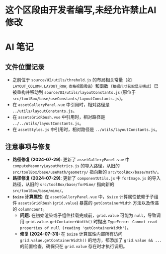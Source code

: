 # 这个区段由开发者编写,未经允许禁止AI修改

# AI 笔记

## 文件位置记录

-   之前位于 `source/UI/utils/threhold.js` 的布局相关常量（如 `LAYOUT_COLUMN`, `LAYOUT_ROW`, `表格视图阈值`）和函数（`根据尺寸获取显示模式`）已被重构并移动到 `source/UI/utils/layoutConstants.js` (原位于 `src/toolBox/base/useConstants/layoutConstants.js`)。
-   在 `assetGalleryPanel.vue` 中引用时，相对路径是 `../utils/layoutConstants.js`。
-   在 `assetsGridRbush.vue` 中引用时，相对路径是 `../../utils/layoutConstants.js`。
-   在 `assetStyles.js` 中引用时，相对路径是 `../utils/layoutConstants.js`。

## 注意事项与修复

- **路径修复 (2024-07-29)**: 更新了 `assetGalleryPanel.vue` 中 `computeMasonryLayoutMetrics.js` 的导入路径，从旧的 `src/toolBox/base/useMath/geometry/` 指向新的 `src/toolBox/base/math/`。
- **路径修复 (2024-07-29)**: 更新了 `componentUtils.js` 中 `forImage.js` 的导入路径，从旧的 `src/toolBox/base/forMime/` 指向新的 `src/toolBox/base/mime/`。
- **`$size` 计算属性**: 在 `assetGalleryPanel.vue` 中，`$size` 计算属性依赖于子组件 `assetsGridRbush` (`grid.value`) 暴露的 `getContainerWidth` 方法以及传递的 `columnCount`。
  - **问题:** 在初始渲染或子组件挂载完成前，`grid.value` 可能为 `null`，导致调用 `grid.value.getContainerWidth()` 时抛出 `TypeError: Cannot read properties of null (reading 'getContainerWidth')`。
  - **修复 (2024-07-31):** 在 `$size` 计算属性内部所有访问 `grid.value.getContainerWidth()` 的地方，都添加了 `grid.value && ...` 的前置检查，确保只在 `grid.value` 存在时才执行调用。 
